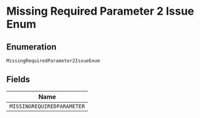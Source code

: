
# Missing Required Parameter 2 Issue Enum

## Enumeration

`MissingRequiredParameter2IssueEnum`

## Fields

| Name |
|  --- |
| `MISSINGREQUIREDPARAMETER` |

